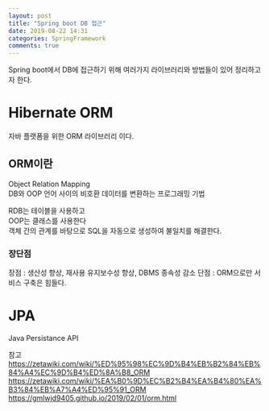 ```yaml
---
layout: post
title: "Spring boot DB 접근"
date: 2019-08-22 14:31
categories: SpringFramework
comments: true
---
```


Spring boot에서 DB에 접근하기 위해 여러가지 라이브러리와 방법들이 있어 정리하고자 한다.

# Hibernate ORM

자바 플랫폼을 위한 ORM 라이브러리 이다.

## ORM이란

Object Relation Mapping  
DB와 OOP 언어 사이의 비호환 데이터를 변환하는 프로그래밍 기법

RDB는 테이블을 사용하고  
OOP는 클래스를 사용한다  
객체 간의 관계를 바탕으로 SQL을 자동으로 생성하여 불일치를 해결한다.

### 장단점

장점 : 생산성 향상, 재사용 유지보수성 향상, DBMS 종속성 감소
단점 : ORM으로만 서비스 구축은 힘들다.

# JPA
Java Persistance API




참고
https://zetawiki.com/wiki/%ED%95%98%EC%9D%B4%EB%B2%84%EB%84%A4%EC%9D%B4%ED%8A%B8_ORM
https://zetawiki.com/wiki/%EA%B0%9D%EC%B2%B4%EA%B4%80%EA%B3%84%EB%A7%A4%ED%95%91_ORM
https://gmlwjd9405.github.io/2019/02/01/orm.html

